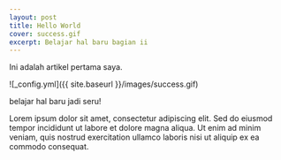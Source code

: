 ```yaml
---
layout: post
title: Hello World
cover: success.gif
excerpt: Belajar hal baru bagian ii 
---
```


Ini adalah artikel pertama saya.

![_config.yml]({{ site.baseurl }}/images/success.gif)

belajar hal baru jadi seru!

Lorem ipsum dolor sit amet, consectetur adipiscing elit. Sed do eiusmod tempor incididunt ut labore et dolore magna aliqua. Ut enim ad minim veniam, quis nostrud exercitation ullamco laboris nisi ut aliquip ex ea commodo consequat.
